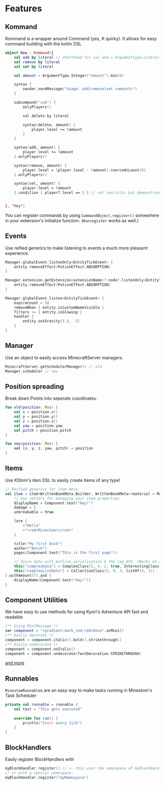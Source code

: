 # Features

## Kommand

Kommand is a wrapper around Command (yes, K quirky). It allows for
easy command building with the kotlin DSL

```kotlin
object New : Kommand({
    val add by literal // shorthand for val add = ArgumentType.Literal("add")
    val remove by literal
    val set by literal

    val amount = ArgumentType.Integer("amount").min(0)

    syntax {
        sender.sendMessage("Usage: add|remove|set <amount>")
    }

    subcommand("sub") {
        onlyPlayers()

        val delete by literal

        syntax(delete, amount) {
            player.level += !amount
        }
    }

    syntax(add, amount) {
        player.level += !amount
    }.onlyPlayers()

    syntax(remove, amount) {
        player.level = (player.level - !amount).coerceAtLeast(0)
    }.onlyPlayers()

    syntax(set, amount) {
        player.level = !amount
    }.condition { player?.level == 5 } // not realistic but demonstrates custom conditions


}, "hey")
```

You can register commands by using `CommandObject.register()` somewhere
in your extension's initialize function. (`#unregister` works as well.)

## Events

Use reified generics to make listening to events a much more pleasent experience.

```kotlin
Manager.globalEvent.listenOnly<EntityTickEvent> {
    entity.removeEffect(PotionEffect.ABSORPTION)
}

Manager.extension.getExtension(extensionName)?.node?.listenOnly<EntityTickEvent> {
    entity.removeEffect(PotionEffect.ABSORPTION)
}

Manager.globalEvent.listen<EntityTickEvent> {
    expireCount = 50
    removeWhen { entity.isCustomNameVisible }
    filters += { entity.isGlowing }
    handler {
        entity.setGravity(5.0, .5)
    }
}
```

## Manager

Use an object to easily access MinecraftServer managers.

```kotlin
MinecraftServer.getSchedulerManager() // old
Manager.scheduler // new
```

## Position spreading

Break down Points into seperate coordinates.

```kotlin
fun old(position: Pos) {
    val x = position.x()
    val y = position.y()
    val z = position.z()
    val yaw = position.yaw
    val pitch = position.pitch
}

fun new(position: Pos) {
    val (x, y, z, yaw, pitch) = position
}
```

## Items

Use KStom's item DSL to easily create items of any type!

```kotlin
// Reified generics for item meta
val item = item<WrittenBookMeta.Builder, WrittenBookMeta>(material = Material.WRITTEN_BOOK, amount = 5) {
    // Use setters for managing your item properties
    displayName = Component.text("Hey!")
    damage = 5
    unbreakable = true

    lore {
        +"Hello"
        +"<red>Minestom!</red>"
    }

    title("My first book")
    author("Notch")
    pages(Component.text("This is the first page"))

    // Store data with kotlinx.serialization & the tag API. (Works on all taggable objects)
    this["complexData"] = ComplexClass(5, 4, 2, true, InterestingClass("hey", 'h'))
    this["complexListData"] = CollectionClass(5, 9, 3, listOf(4, 3))
}.withAmount(7).and {
    displayName(Component.text("Hay!"))
}
```

## Component Utilities

We have easy to use methods for using Kyori's Adventure API fast and readable

```kotlin
/** Using MiniMessage */
var component = "<gradient:dark_red:red>Rose".asMini()
/** Easily decorate */
component = component.italic().bold().strikethrough()
/** Easily undecorate */
component = component.noItalic()
component = component.undecorate(TextDecoration.STRIKETHROUGH)
```

[and more](https://github.com/Project-Cepi/KStom/blob/main/src/main/kotlin/world/cepi/kstom/adventure/AdventureMinestomUtils.kt)

## Runnables

`MinestomRunnable`s are an easy way to make tasks running in Minestom's Task Scheduler

```kotlin
private val runnable = runnable {
    val text = "This gets executed"
    
    override fun run() {
        println("$text every tick")
    }
}
```

## BlockHandlers

Easily register BlockHandlers with 

```kotlin
myBlockHandler.register() // <- this uses the namespace of myBlockHandler.getNamespaceId()
// or with a special namespace:
myBlockHandler.register("myNamespace")
```
